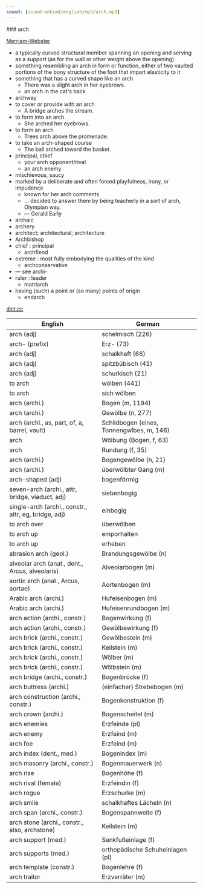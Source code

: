 ```yaml
---
sound: [sound:ankimd/english/mp3/arch.mp3]
---
```


\### arch

[Merriam-Webster](https://www.merriam-webster.com/dictionary/arch)

- a typically curved structural member spanning an opening and serving as a support (as for the wall or other weight above the opening)
- something resembling an arch in form or function, either of two vaulted portions of the bony structure of the foot that impart elasticity to it
- something that has a curved shape like an arch
    - There was a slight arch in her eyebrows.
    - an arch in the cat's back
- archway
- to cover or provide with an arch
    - A bridge arches the stream.
- to form into an arch
    - She arched her eyebrows.
- to form an arch
    - Trees arch above the promenade.
- to take an arch-shaped course
    - The ball arched toward the basket.
- principal, chief
    - your arch opponent/rival
    - an arch enemy
- mischievous, saucy
- marked by a deliberate and often forced playfulness, irony, or impudence
    - known for her arch comments
    - … decided to answer them by being teacherly in a sort of arch, Olympian way.
    - — Gerald Early
- archaic
- archery
- architect; architectural; architecture
- Archbishop
- chief : principal
    - archfiend
- extreme : most fully embodying the qualities of the kind
    - archconservative
- — see archi-
- ruler : leader
    - matriarch
- having (such) a point or (so many) points of origin
    - endarch

[dict.cc](https://www.dict.cc/arch)

| English        | German       |
| -------------- | ------------ |
| arch (adj) | schelmisch (226) |
| arch- (prefix) | Erz- (73) |
| arch (adj) | schalkhaft (66) |
| arch (adj) | spitzbübisch (41) |
| arch (adj) | schurkisch (21) |
| to arch | wölben (441) |
| to arch | sich wölben |
| arch (archi.) | Bogen (m, 1194) |
| arch (archi.) | Gewölbe (n, 277) |
| arch (archi., as, part, of, a, barrel, vault) | Schildbogen (eines, Tonnengwlbes, m, 146) |
| arch | Wölbung (Bogen, f, 63) |
| arch | Rundung (f, 35) |
| arch (archi.) | Bogengewölbe (n, 21) |
| arch (archi.) | überwölbter Gang (m) |
| arch-shaped (adj) | bogenförmig |
| seven-arch (archi., attr, bridge, viaduct, adj) | siebenbogig |
| single-arch (archi., constr., attr, eg, bridge, adj) | einbogig |
| to arch over | überwölben |
| to arch up | emporhalten |
| to arch up | erheben |
| abrasion arch (geol.) | Brandungsgewölbe (n) |
| alveolar arch (anat., dent., Arcus, alveolaris) | Alveolarbogen (m) |
| aortic arch (anat., Arcus, aortae) | Aortenbogen (m) |
| Arabic arch (archi.) | Hufeisenbogen (m) |
| Arabic arch (archi.) | Hufeisenrundbogen (m) |
| arch action (archi., constr.) | Bogenwirkung (f) |
| arch action (archi., constr.) | Gewölbewirkung (f) |
| arch brick (archi., constr.) | Gewölbestein (m) |
| arch brick (archi., constr.) | Keilstein (m) |
| arch brick (archi., constr.) | Wölber (m) |
| arch brick (archi., constr.) | Wölbstein (m) |
| arch bridge (archi., constr.) | Bogenbrücke (f) |
| arch buttress (archi.) | (einfacher) Strebebogen (m) |
| arch construction (archi., constr.) | Bogenkonstruktion (f) |
| arch crown (archi.) | Bogenscheitel (m) |
| arch enemies | Erzfeinde (pl) |
| arch enemy | Erzfeind (m) |
| arch foe | Erzfeind (m) |
| arch index (dent., med.) | Bogenindex (m) |
| arch masonry (archi., constr.) | Bogenmauerwerk (n) |
| arch rise | Bogenhöhe (f) |
| arch rival (female) | Erzfeindin (f) |
| arch rogue | Erzschurke (m) |
| arch smile | schalkhaftes Lächeln (n) |
| arch span (archi., constr.) | Bogenspannweite (f) |
| arch stone (archi., constr., also, archstone) | Keilstein (m) |
| arch support (med.) | Senkfußeinlage (f) |
| arch supports (med.) | orthopädische Schuheinlagen (pl) |
| arch template (constr.) | Bogenlehre (f) |
| arch traitor | Erzverräter (m) |
